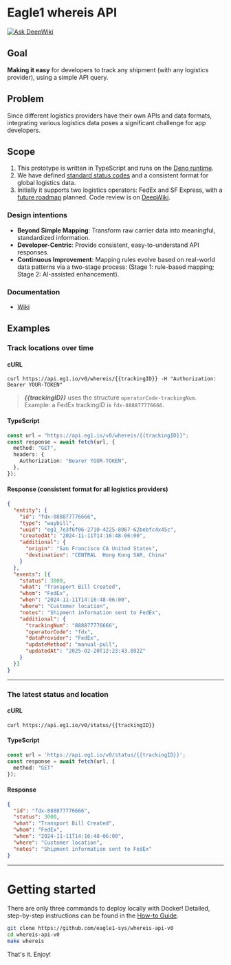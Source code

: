 # Eagle1 whereis API
[![Ask DeepWiki](https://deepwiki.com/badge.svg)](https://deepwiki.com/eagle1-sys/whereis-api-v0)

## Goal
**Making it easy** for developers to track any shipment (with any logistics provider), using a simple API query.

## Problem
Since different logistics providers have their own APIs and data formats, integrating various logistics data poses a significant challenge for app developers.

## Scope
1. This prototype is written in TypeScript and runs on the [Deno runtime](https://deno.com).
2. We have defined [standard status codes](metadata/status-codes.jsonc) and a consistent format for global logistics data.
3. Initially it supports two logistics operators: FedEx and SF Express, with a [future roadmap](https://github.com/eagle1-sys/whereis-api-v0/discussions/97) planned. Code review is on [DeepWiki](https://deepwiki.com/eagle1-sys/whereis-api-v0).

### Design intentions
- **Beyond Simple Mapping**: Transform raw carrier data into meaningful, standardized information.
- **Developer-Centric**: Provide consistent, easy-to-understand API responses.
- **Continuous Improvement**: Mapping rules evolve based on real-world data patterns via a two-stage process: (Stage 1: rule-based mapping; Stage 2: AI-assisted enhancement).

### Documentation
- [Wiki](https://github.com/eagle1-sys/whereis-api-v0/wiki)


## Examples

### Track locations over time

#### cURL
```shell
curl https://api.eg1.io/v0/whereis/{{trackingID}} -H "Authorization: Bearer YOUR-TOKEN"
```

> ***{{trackingID}}*** uses the structure `operatorCode-trackingNum`. Example: a FedEx trackingID is `fdx-888877776666`.

#### TypeScript
```TypeScript
const url = "https://api.eg1.io/v0/whereis/{{trackingID}}";
const response = await fetch(url, {
  method: "GET",
  headers: {
    Authorization: "Bearer YOUR-TOKEN",
  },
});
```

#### Response (consistent format for all logistics providers)
```JSON
{
  "entity": {
    "id": "fdx-888877776666",
    "type": "waybill",
    "uuid": "eg1_7e3f6f06-2710-4225-8067-62bebfc4x45c",
    "createdAt": "2024-11-11T14:16:48-06:00",
    "additional": {
      "origin": "San Francisco CA United States",
      "destination": "CENTRAL  Hong Kong SAR, China"
    }
  },
  "events": [{
    "status": 3000,
    "what": "Transport Bill Created",
    "whom": "FedEx",
    "when": "2024-11-11T14:16:48-06:00",
    "where": "Customer location",
    "notes": "Shipment information sent to FedEx",
    "additional": {
      "trackingNum": "888877776666",
      "operatorCode": "fdx",
      "dataProvider": "FedEx",
      "updateMethod": "manual-pull",
      "updatedAt": "2025-02-20T12:23:43.892Z"
    }
  }]
}
```

---

### The latest status and location

#### cURL
```shell
curl https://api.eg1.io/v0/status/{{trackingID}}
```

#### TypeScript
```TypeScript
const url = 'https://api.eg1.io/v0/status/{{trackingID}}';
const response = await fetch(url, {
  method: "GET"
});
```

#### Response
```json
{
  "id": "fdx-888877776666",
  "status": 3000,
  "what": "Transport Bill Created",
  "whom": "FedEx",
  "when": "2024-11-11T14:16:48-06:00",
  "where": "Customer location",
  "notes": "Shipment information sent to FedEx"
}
```

---

# Getting started

There are only three commands to deploy locally with Docker! Detailed, step-by-step instructions can be found in the [How-to Guide](https://github.com/eagle1-sys/whereis-api-v0/wiki/How%E2%80%90to:-Local-DEV-deployment-using-docker).

```bash
git clone https://github.com/eagle1-sys/whereis-api-v0
cd whereis-api-v0
make whereis
```

That's it. Enjoy!
